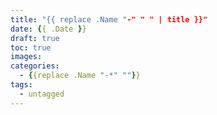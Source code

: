 ```yaml
---
title: "{{ replace .Name "-" " " | title }}"
date: {{ .Date }}
draft: true
toc: true
images:
categories:
  - {{replace .Name "-*" ""}}
tags: 
  - untagged
---
```


